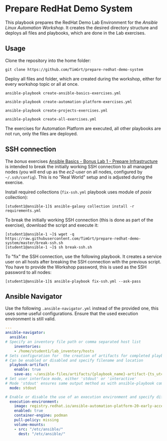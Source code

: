 # Prepare RedHat Demo System

This playbook prepares the RedHat Demo Lab Environment for the _Ansible Linux Automation Workshop_.
It creates the desired directory structure and deploys all files and playbooks, which are done in the Lab exercises.

## Usage

Clone the repository into the home folder:

```console
git clone https://github.com/TimGrt/prepare-redhat-demo-system
```

Deploy all files and folder, which are created during the workshop, either for every workshop topic or all at once.

```console
ansible-playbook create-ansible-basics-exercises.yml
```

```console
ansible-playbook create-automation-platform-exercises.yml
```

```console
ansible-playbook create-projects-exercises.yml
```

```console
ansible-playbook create-all-exercises.yml
```

The exercises for Automation Platform are executed, all other playbooks are not run, only the files are deployed.

## SSH connection

The *bonus* exercises [Ansible Basics - Bonus Lab 1 - Prepare Infrastructure](https://timgrt.github.io/Ansible-Workshop-Exercises/ansible-core/ansible-core-supplemental/#bonus-lab-1-prepare-infrastructure) is intended to break the initially working SSH connection to all managed nodes (you will end up as the *ec2-user* on all nodes, configured by `~/.ssh/config`). This is no "Real World" setup and is adjusted during the exercise.

Install required collections (`fix-ssh.yml` playbook uses module of *posix* collection):

```console
[student1@ansible-1]$ ansible-galaxy collection install -r requirements.yml
```

To break the initially working SSH connection (this is done as part of the exercise), download the script and execute it:

```console
[student1@ansible-1 ~]$ wget -q https://raw.githubusercontent.com/TimGrt/prepare-redhat-demo-system/master/break-ssh.sh
[student1@ansible-1 ~]$ sh break-ssh.sh
```

To "fix" the SSH connection, use the following playbook. It creates a service user on all hosts after breaking the SSH connection with the previous script. You have to provide the Workshop password, this is used as the SSH password to all nodes:

```console
[student1@ansible-1]$ ansible-playbook fix-ssh.yml --ask-pass
```

## Ansible Navigator

Use the following `.ansible-navigator.yml` instead of the provided one, this uses some useful configurations. Ensure that the used execution environment is still valid.

```yaml
---
ansible-navigator:
  ansible:
# Specify an inventory file path or comma separated host list
    inventories:
    - /home/student1/lab_inventory/hosts
# Sets configuration for  the creation of artifacts for completed playbooks.
# Can be enabled or disabled and specify filename and location
  playbook-artifact:
    enable: true
    save-as: ~/ansible-files/artifacts/{playbook_name}-artifact-{ts_utc}.json
# Set user interface mode, either 'stdout' or 'interactive'
# Mode 'stdout' ensures same output method as with ansible-playbook command
  mode: stdout

# Enable or disable the use of an execution environment and specify different options
  execution-environment:
    image: registry.redhat.io/ansible-automation-platform-20-early-access/ee-supported-rhel8:2.0.0
    enabled: true
    container-engine: podman
    pull-policy: missing
    volume-mounts:
    - src: "/etc/ansible/"
      dest: "/etc/ansible/"
```

